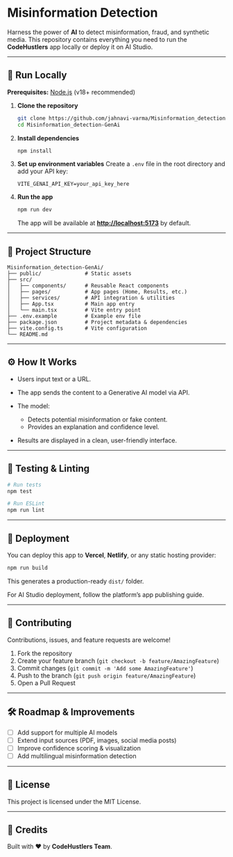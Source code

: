 

# Misinformation Detection

Harness the power of **AI** to detect misinformation, fraud, and synthetic media.
This repository contains everything you need to run the **CodeHustlers** app locally or deploy it on AI Studio.

---

## 🚀 Run Locally

**Prerequisites:** [Node.js](https://nodejs.org/) (v18+ recommended)

1. **Clone the repository**

   ```bash
   git clone https://github.com/jahnavi-varma/Misinformation_detection-GenAi.git
   cd Misinformation_detection-GenAi
   ```

2. **Install dependencies**

   ```bash
   npm install
   ```

3. **Set up environment variables**
   Create a `.env` file in the root directory and add your API key:

   ```env
   VITE_GENAI_API_KEY=your_api_key_here
   ```

4. **Run the app**

   ```bash
   npm run dev
   ```

   The app will be available at **[http://localhost:5173](http://localhost:5173)** by default.

---

## 📂 Project Structure

```
Misinformation_detection-GenAi/
├── public/              # Static assets
├── src/
│   ├── components/      # Reusable React components
│   ├── pages/           # App pages (Home, Results, etc.)
│   ├── services/        # API integration & utilities
│   ├── App.tsx          # Main app entry
│   └── main.tsx         # Vite entry point
├── .env.example         # Example env file
├── package.json         # Project metadata & dependencies
├── vite.config.ts       # Vite configuration
└── README.md
```

---

## ⚙️ How It Works

* Users input text or a URL.
* The app sends the content to a Generative AI model via API.
* The model:

  * Detects potential misinformation or fake content.
  * Provides an explanation and confidence level.
* Results are displayed in a clean, user-friendly interface.

---

## 🧪 Testing & Linting

```bash
# Run tests
npm test

# Run ESLint
npm run lint
```

---

## 🚀 Deployment

You can deploy this app to **Vercel**, **Netlify**, or any static hosting provider:

```bash
npm run build
```

This generates a production-ready `dist/` folder.

For AI Studio deployment, follow the platform’s app publishing guide.

---

## 🤝 Contributing

Contributions, issues, and feature requests are welcome!

1. Fork the repository
2. Create your feature branch (`git checkout -b feature/AmazingFeature`)
3. Commit changes (`git commit -m 'Add some AmazingFeature'`)
4. Push to the branch (`git push origin feature/AmazingFeature`)
5. Open a Pull Request

---

## 🛠️ Roadmap & Improvements

* [ ] Add support for multiple AI models
* [ ] Extend input sources (PDF, images, social media posts)
* [ ] Improve confidence scoring & visualization
* [ ] Add multilingual misinformation detection

---

## 📜 License

This project is licensed under the MIT License.

---

## 🙌 Credits

Built with ❤️ by **CodeHustlers Team**.
